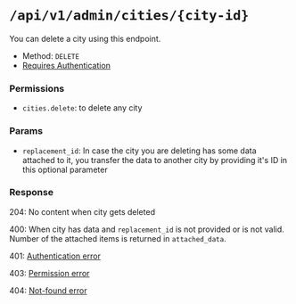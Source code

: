 # `/api/v1/admin/cities/{city-id}`
You can delete a city using this endpoint.

- Method: `DELETE`
- [Requires Authentication](../../auth/login.md#how-to-use-api-token)

### Permissions
- `cities.delete`: to delete any city

### Params

- `replacement_id`: In case the city you are deleting has some data attached to it, you transfer the data to another city by providing it's ID in this optional parameter

### Response

204: No content when city gets deleted

400: When city has data and `replacement_id` is not provided or is not valid. Number of the attached items is returned in `attached_data`.

401: [Authentication error](../../authentication-errors.md)

403: [Permission error](../../permission-errors.md)

404: [Not-found error](../../not-found-errors.md)
